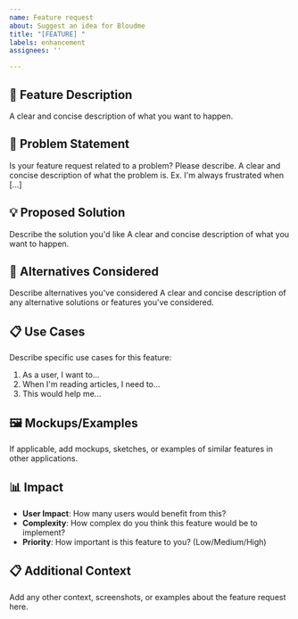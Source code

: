 ```yaml
---
name: Feature request
about: Suggest an idea for Bloudme
title: "[FEATURE] "
labels: enhancement
assignees: ''

---
```


## 🚀 Feature Description
A clear and concise description of what you want to happen.

## 🤔 Problem Statement
Is your feature request related to a problem? Please describe.
A clear and concise description of what the problem is. Ex. I'm always frustrated when [...]

## 💡 Proposed Solution
Describe the solution you'd like
A clear and concise description of what you want to happen.

## 🔀 Alternatives Considered
Describe alternatives you've considered
A clear and concise description of any alternative solutions or features you've considered.

## 📋 Use Cases
Describe specific use cases for this feature:
1. As a user, I want to...
2. When I'm reading articles, I need to...
3. This would help me...

## 🖼️ Mockups/Examples
If applicable, add mockups, sketches, or examples of similar features in other applications.

## 📊 Impact
- **User Impact**: How many users would benefit from this?
- **Complexity**: How complex do you think this feature would be to implement?
- **Priority**: How important is this feature to you? (Low/Medium/High)

## 📋 Additional Context
Add any other context, screenshots, or examples about the feature request here.